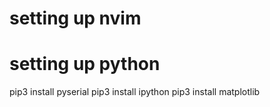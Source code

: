 # setting up nvim

# setting up python
pip3 install pyserial
pip3 install ipython
pip3 install matplotlib
